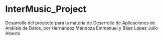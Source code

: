 # InterMusic_Project
Desarrollo del proyecto para la materia de Desarrollo de Aplicaciones de Análisis de Datos, por Hernández Mendoza Emmanuel y Báez López Julio Alberto
